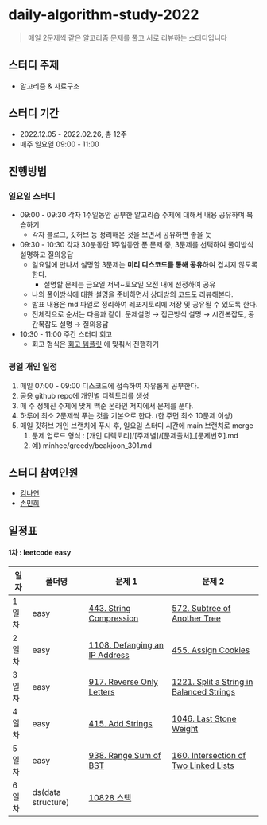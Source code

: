 # daily-algorithm-study-2022
> 매일 2문제씩 같은 알고리즘 문제를 풀고 서로 리뷰하는 스터디입니다

## 스터디 주제
- 알고리즘 & 자료구조

## 스터디 기간

- 2022.12.05 - 2022.02.26, 총 12주
- 매주 일요일 09:00 - 11:00


## 진행방법

### 일요일 스터디

- 09:00 - 09:30 각자 1주일동안 공부한 알고리즘 주제에 대해서 내용 공유하며 복습하기
    - 각자 블로그, 깃허브 등 정리해온 것을 보면서 공유하면 좋을 듯
- 09:30 - 10:30 각자 30분동안 1주일동안 푼 문제 중, 3문제를 선택하여 풀이방식 설명하고 질의응답
    - 일요일에 만나서 설명할 3문제는 **미리 디스코드를 통해 공유**하여 겹치지 않도록 한다.
        - 설명할 문제는 금요일 저녁~토요일 오전 내에 선정하여 공유
    - 나의 풀이방식에 대한 설명을 준비하면서 상대방의 코드도 리뷰해본다.
    - 발표 내용은 md 파일로 정리하여 레포지토리에 저장 및 공유될 수 있도록 한다.
    - 전체적으로 순서는 다음과 같이. 문제설명 → 접근방식 설명 → 시간복잡도, 공간복잡도 설명 → 질의응답
- 10:30 - 11:00 주간 스터디 회고
    - 회고 형식은 [회고 템플릿](https://www.notion.so/cb7756cd3b8a401f81160e5672d23ca2) 에 맞춰서 진행하기

### 평일 개인 일정

1. 매일 07:00 - 09:00 디스코드에 접속하여 자유롭게 공부한다.
2. 공용 github repo에 개인별 디렉토리를 생성
3. 매 주 정해진 주제에 맞게 백준 온라인 저지에서 문제를 푼다.
4. 하루에 최소 2문제씩 푸는 것을 기본으로 한다. (한 주면 최소 10문제 이상)
5. 매일 깃허브 개인 브랜치에 푸시 후, 일요일 스터디 시간에 main 브랜치로 merge
    1. 문제 업로드 형식 : [개인 디렉토리]/[주제별]/[문제출처]_[문제번호].md
    2. 예) minhee/greedy/beakjoon_301.md

## 스터디 참여인원

- [김나연](https://github.com/mand2)
- [손민희](https://github.com/miniminis)

## 일정표

#### 1차 : leetcode easy

| **일자** | **폴더명**            | **문제 1**                                                                                | **문제 2**                                                                                                                  |
|--------|--------------------|-----------------------------------------------------------------------------------------|---------------------------------------------------------------------------------------------------------------------------|
| 1일차    | easy               | [443. String Compression](https://leetcode.com/problems/string-compression/)            | [572. Subtree of Another Tree](https://leetcode.com/problems/subtree-of-another-tree/)                                    |
| 2일차    | easy               | [1108. Defanging an IP Address](https://leetcode.com/problems/defanging-an-ip-address/) | [455. Assign Cookies](https://leetcode.com/problems/assign-cookies/)                                                      |
| 3일차    | easy               | [917. Reverse Only Letters](https://leetcode.com/problems/reverse-only-letters/)        | [1221. Split a String in Balanced Strings](https://leetcode.com/problems/split-a-string-in-balanced-strings/description/) |
| 4일차    | easy               | [415. Add Strings](https://leetcode.com/problems/add-strings/)                          | [1046. Last Stone Weight](https://leetcode.com/problems/last-stone-weight/)                                               |
| 5일차    | easy               | [938. Range Sum of BST](https://leetcode.com/problems/range-sum-of-bst/)                | [160. Intersection of Two Linked Lists](https://leetcode.com/problems/intersection-of-two-linked-lists/)                  |
| 6일차    | ds(data structure) | [10828 스택](https://www.acmicpc.net/problem/10828/)                               | [](/)                  |

